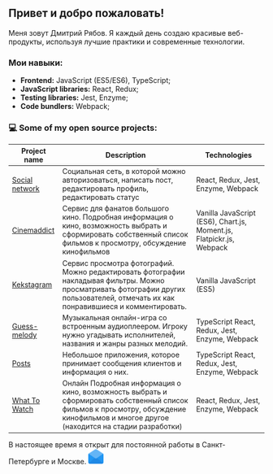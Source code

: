 ## Привет и добро пожаловать!

Меня зовут Дмитрий Рябов. Я каждый день создаю красивые веб-продукты, используя лучшие практики и современные технологии.

### Мои навыки:

- **Frontend:** JavaScript (ES5/ES6), TypeScript;
- **JavaScript libraries:** React, Redux;
- **Testing libraries:** Jest, Enzyme;
- **Code bundlers:** Webpack;

### 💻 Some of my open source projects:


| Project name        | Description          | Technologies  |
| ------------- | ------------- | ----- |
| [Social network](https://github.com/dmitryabov/social) | Социальная сеть, в которой можно авторизоваться, написать пост, редактировать профиль, редактировать статус | React, Redux, Jest, Enzyme, Webpack |
| [Cinemaddict](https://github.com/dmitryabov/1110293-cinemaddict-11) | Сервис для фанатов большого кино. Подробная информация о кино, возможность выбрать и сформировать собственный список фильмов к просмотру, обсуждение кинофильмов  | Vanilla JavaScript (ES6), Chart.js, Moment.js, Flatpickr.js, Webpack |
| [Kekstagram](https://github.com/dmitryabov/1110293-kekstagram-19) | Сервис просмотра фотографий. Можно редактировать фотографии накладывая фильтры. Можно просматривать фотографии других пользователей, отмечать их как понравившиеся и комментировать. | Vanilla JavaScript (ES5) |
| [Guess-melody](https://github.com/dmitryabov/1110293-guess-melody-4) | Музыкальная онлайн-игра со встроенным аудиоплеером. Игроку нужно угадывать исполнителей, названия и жанры разных мелодий. |TypeScript React, Redux, Jest, Enzyme, Webpack |
| [Posts](https://github.com/dmitryabov/posts) | Небольшое приложения, которое принимает сообщения клиентов и информация о них. |TypeScript React, Redux, Jest, Enzyme, Webpack |
| [What To Watch](https://github.com/dmitryabov/1110293-what-to-watch-4) | Онлайн Подробная информация о кино, возможность выбрать и сформировать собственный список фильмов к просмотру, обсуждение кинофильмов и многое другое (находится на стадии разработки) | React, Redux, Jest, Enzyme, Webpack |


В настоящее время я открыт для постоянной работы в Санкт-Петербурге и Москве. <a href="mailto:tdmitryabov2017@yandex.ru
"><img height="30" src="https://raw.githubusercontent.com/dmitryabov/dmitryabov/master/003-email.svg"></a>&nbsp;&nbsp;


